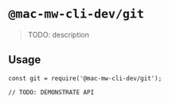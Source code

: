 # `@mac-mw-cli-dev/git`

> TODO: description

## Usage

```
const git = require('@mac-mw-cli-dev/git');

// TODO: DEMONSTRATE API
```
